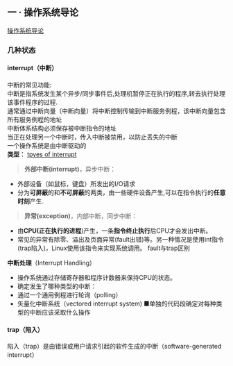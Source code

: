 ## 一 · 操作系统导论
[操作系统导论]
### 几种状态
#### interrupt（中断）
中断的常见功能:  
中断是指系统发生某个异步/同步事件后,处理机暂停正在执行的程序,转去执行处理该事件程序的过程.<br/>
通常通过中断向量（中断向量）将中断控制传输到中断服务例程，该中断向量包含所有服务例程的地址<br/>
中断体系结构必须保存被中断指令的地址<br/>
当正在处理另一个中断时，传入中断被禁用，以防止丢失的中断<br/>
一个操作系统是由中断驱动的<br/>
**类型**： [tpyes of interrupt]<br/>
> **外部中断(interrupt)**，异步中断：
  - 外部设备（如鼠标，键盘）所发出的I/O请求
  - 分为**可屏蔽**的和**不可屏蔽**的两类，由一些硬件设备产生,可以在指令执行的**任意时刻**产生.
> **异常(exception)**，内部中断，同步中断：
  - 由**CPU(正在执行的进程**)产生，一条**指令终止执行**后CPU才会发出中断。
  - 常见的异常有除零、溢出及页面异常(fault出错)等。另一种情况是使用int指令(trap陷入)，Linux使用该指令来实现系统调用。 fault与trap区别<br/>

**中断处理**（Interrupt Handling）<br/>
- 操作系统通过存储寄存器和程序计数器来保持CPU的状态。
- 确定发生了哪种类型的中断：
- 通过一个通用例程进行轮询（polling）
- 矢量化中断系统（vectored interrupt system)
■单独的代码段确定对每种类型的中断应该采取什么操作
#### trap（陷入）
陷入（trap）是由错误或用户请求引起的软件生成的中断（software-generated interrupt）<br/>



[操作系统导论]: https://blog.csdn.net/weixin_53254469/article/details/127234923
[tpyes of interrupt]: https://img-blog.csdnimg.cn/img_convert/53eefb4dda2a25e3e14494d938a4367f.png
